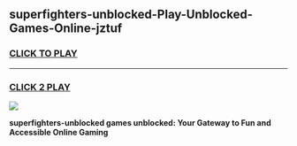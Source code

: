 
## superfighters-unblocked-Play-Unblocked-Games-Online-jztuf
<h3>
<a href="https://premium76.site?title=superfighters-unblocked&ref=25A">CLICK TO PLAY</a></h3>
<hr>

<h3>
<a href="https://premium76.site?title=superfighters-unblocked&ref=25A">CLICK 2 PLAY</a>
  
</h3>

<a href="https://premium76.site?title=superfighters-unblocked&ref=25A"><img src="https://clearcache.store/games.png"></a>


**superfighters-unblocked games unblocked: Your Gateway to Fun and Accessible Online Gaming**

